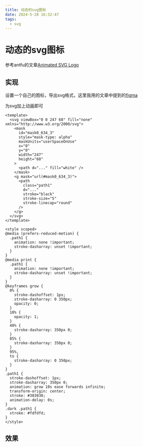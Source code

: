 ```yaml
---
title: 动态的svg图标
date: 2024-5-28 16:32:47
tags:
  - svg
---
```


# 动态的svg图标

参考antfu的文章[Animated SVG Logo](https://antfu.me/posts/animated-svg-logo)


## 实现

设置一个自己的图标，导出svg格式，这里我用的文章中提到的[figma](https://www.figma.com/)

为svg加上动画即可

```vue
<template>
  <svg viewBox="0 0 247 68" fill="none" xmlns="http://www.w3.org/2000/svg">
    <mask
      id="mask0_634_3"
      style="mask-type: alpha"
      maskUnits="userSpaceOnUse"
      x="0"
      y="0"
      width="247"
      height="68"
    >
      <path d="..." fill="white" />
    </mask>
    <g mask="url(#mask0_634_3)">
      <path
        class="path1"
        d="..."
        stroke="black"
        stroke-size="5"
        stroke-linecap="round"
      />
    </g>
  </svg>
</template>

<style scoped>
@media (prefers-reduced-motion) {
  .path1 {
    animation: none !important;
    stroke-dasharray: unset !important;
  }
}
@media print {
  .path1 {
    animation: none !important;
    stroke-dasharray: unset !important;
  }
}
@keyframes grow {
  0% {
    stroke-dashoffset: 1px;
    stroke-dasharray: 0 350px;
    opacity: 0;
  }
  10% {
    opacity: 1;
  }
  40% {
    stroke-dasharray: 350px 0;
  }
  85% {
    stroke-dasharray: 350px 0;
  }
  95%,
  to {
    stroke-dasharray: 0 350px;
  }
}
.path1 {
  stroke-dashoffset: 1px;
  stroke-dasharray: 350px 0;
  animation: grow 10s ease forwards infinite;
  transform-origin: center;
  stroke: #303030;
  animation-delay: 0s;
}
.dark .path1 {
  stroke: #fdfdfd;
}
</style>
```


## 效果


<div flex justify-center>
<LogoIcon w-50  />
</div>
